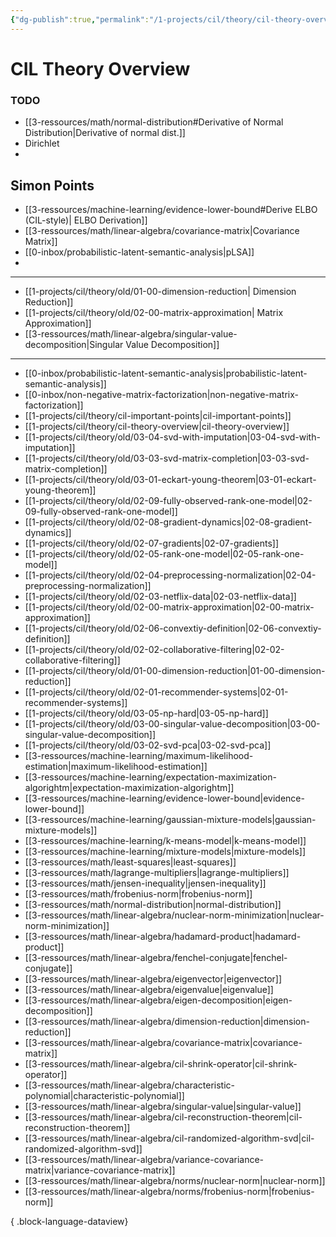 ```yaml
---
{"dg-publish":true,"permalink":"/1-projects/cil/theory/cil-theory-overview/","tags":["eth/cil/theory"],"created":"","updated":""}
---
```


# CIL Theory Overview
### TODO 
- [[3-ressources/math/normal-distribution#Derivative of Normal Distribution\|Derivative of normal dist.]]
- Dirichlet
- 
## Simon Points
- [[3-ressources/machine-learning/evidence-lower-bound#Derive ELBO (CIL-style)\| ELBO Derivation]]
- [[3-ressources/math/linear-algebra/covariance-matrix\|Covariance Matrix]]
- [[0-inbox/probabilistic-latent-semantic-analysis\|pLSA]]
- 


---
* [[1-projects/cil/theory/old/01-00-dimension-reduction\| Dimension Reduction]]
* [[1-projects/cil/theory/old/02-00-matrix-approximation\| Matrix Approximation]]
* [[3-ressources/math/linear-algebra/singular-value-decomposition\|Singular Value Decomposition]]

---
- [[0-inbox/probabilistic-latent-semantic-analysis\|probabilistic-latent-semantic-analysis]]
- [[0-inbox/non-negative-matrix-factorization\|non-negative-matrix-factorization]]
- [[1-projects/cil/theory/cil-important-points\|cil-important-points]]
- [[1-projects/cil/theory/cil-theory-overview\|cil-theory-overview]]
- [[1-projects/cil/theory/old/03-04-svd-with-imputation\|03-04-svd-with-imputation]]
- [[1-projects/cil/theory/old/03-03-svd-matrix-completion\|03-03-svd-matrix-completion]]
- [[1-projects/cil/theory/old/03-01-eckart-young-theorem\|03-01-eckart-young-theorem]]
- [[1-projects/cil/theory/old/02-09-fully-observed-rank-one-model\|02-09-fully-observed-rank-one-model]]
- [[1-projects/cil/theory/old/02-08-gradient-dynamics\|02-08-gradient-dynamics]]
- [[1-projects/cil/theory/old/02-07-gradients\|02-07-gradients]]
- [[1-projects/cil/theory/old/02-05-rank-one-model\|02-05-rank-one-model]]
- [[1-projects/cil/theory/old/02-04-preprocessing-normalization\|02-04-preprocessing-normalization]]
- [[1-projects/cil/theory/old/02-03-netflix-data\|02-03-netflix-data]]
- [[1-projects/cil/theory/old/02-00-matrix-approximation\|02-00-matrix-approximation]]
- [[1-projects/cil/theory/old/02-06-convextiy-definition\|02-06-convextiy-definition]]
- [[1-projects/cil/theory/old/02-02-collaborative-filtering\|02-02-collaborative-filtering]]
- [[1-projects/cil/theory/old/01-00-dimension-reduction\|01-00-dimension-reduction]]
- [[1-projects/cil/theory/old/02-01-recommender-systems\|02-01-recommender-systems]]
- [[1-projects/cil/theory/old/03-05-np-hard\|03-05-np-hard]]
- [[1-projects/cil/theory/old/03-00-singular-value-decomposition\|03-00-singular-value-decomposition]]
- [[1-projects/cil/theory/old/03-02-svd-pca\|03-02-svd-pca]]
- [[3-ressources/machine-learning/maximum-likelihood-estimation\|maximum-likelihood-estimation]]
- [[3-ressources/machine-learning/expectation-maximization-algorightm\|expectation-maximization-algorightm]]
- [[3-ressources/machine-learning/evidence-lower-bound\|evidence-lower-bound]]
- [[3-ressources/machine-learning/gaussian-mixture-models\|gaussian-mixture-models]]
- [[3-ressources/machine-learning/k-means-model\|k-means-model]]
- [[3-ressources/machine-learning/mixture-models\|mixture-models]]
- [[3-ressources/math/least-squares\|least-squares]]
- [[3-ressources/math/lagrange-multipliers\|lagrange-multipliers]]
- [[3-ressources/math/jensen-inequality\|jensen-inequality]]
- [[3-ressources/math/frobenius-norm\|frobenius-norm]]
- [[3-ressources/math/normal-distribution\|normal-distribution]]
- [[3-ressources/math/linear-algebra/nuclear-norm-minimization\|nuclear-norm-minimization]]
- [[3-ressources/math/linear-algebra/hadamard-product\|hadamard-product]]
- [[3-ressources/math/linear-algebra/fenchel-conjugate\|fenchel-conjugate]]
- [[3-ressources/math/linear-algebra/eigenvector\|eigenvector]]
- [[3-ressources/math/linear-algebra/eigenvalue\|eigenvalue]]
- [[3-ressources/math/linear-algebra/eigen-decomposition\|eigen-decomposition]]
- [[3-ressources/math/linear-algebra/dimension-reduction\|dimension-reduction]]
- [[3-ressources/math/linear-algebra/covariance-matrix\|covariance-matrix]]
- [[3-ressources/math/linear-algebra/cil-shrink-operator\|cil-shrink-operator]]
- [[3-ressources/math/linear-algebra/characteristic-polynomial\|characteristic-polynomial]]
- [[3-ressources/math/linear-algebra/singular-value\|singular-value]]
- [[3-ressources/math/linear-algebra/cil-reconstruction-theorem\|cil-reconstruction-theorem]]
- [[3-ressources/math/linear-algebra/cil-randomized-algorithm-svd\|cil-randomized-algorithm-svd]]
- [[3-ressources/math/linear-algebra/variance-covariance-matrix\|variance-covariance-matrix]]
- [[3-ressources/math/linear-algebra/norms/nuclear-norm\|nuclear-norm]]
- [[3-ressources/math/linear-algebra/norms/frobenius-norm\|frobenius-norm]]

{ .block-language-dataview}
